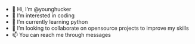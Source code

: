 - 👋 Hi, I’m @younghucker
- 👀 I’m interested in coding
- 🌱 I’m currently learning python
- 💞️ I’m looking to collaborate on opensource projects to improve my skills
- 📫 You can reach me through messages

<!---
younghucker/younghucker is a ✨ special ✨ repository because its `README.md` (this file) appears on your GitHub profile.
You can click the Preview link to take a look at your changes.
--->
